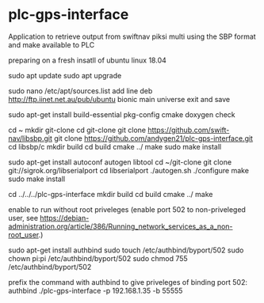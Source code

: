 # plc-gps-interface
Application to retrieve output from swiftnav piksi multi using the SBP format and make available to PLC

preparing on a fresh insatll of ubuntu linux 18.04

sudo apt update
sudo apt upgrade


sudo nano /etc/apt/sources.list
add line 
deb http://ftp.iinet.net.au/pub/ubuntu bionic main universe
exit and save

sudo apt-get install build-essential pkg-config cmake doxygen check



cd ~
mkdir git-clone
cd git-clone
git clone https://github.com/swift-nav/libsbp.git
git clone https://github.com/andygen21/plc-gps-interface.git
cd libsbp/c
mkdir build
cd build
cmake ../
make
sudo make install

sudo apt-get install autoconf autogen libtool
cd ~/git-clone
git clone git://sigrok.org/libserialport
cd libserialport
./autogen.sh
./configure
make
sudo make install



cd ../../../plc-gps-interface
mkdir build
cd build
cmake ../
make


enable to run without root priveleges (enable port 502 to non-priveleged user, see https://debian-administration.org/article/386/Running_network_services_as_a_non-root_user.)

sudo apt-get install authbind
sudo touch /etc/authbind/byport/502
sudo chown pi:pi /etc/authbind/byport/502
sudo chmod 755 /etc/authbind/byport/502

prefix the command with authbind to give priveleges of binding port 502:
authbind ./plc-gps-interface -p 192.168.1.35 -b 55555


